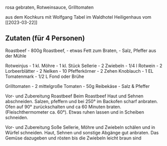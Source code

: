 
rosa gebraten, Rotweinsauce, Grilltomaten

aus dem Kochkurs mit Wolfgang Tabel im Waldhotel Heiligenhaus vom [[2023-03-22]]

## Zutaten (für 4 Personen)
Roastbeef
	- 800g Roastbeef,
	- etwas Fett zum Braten,
	- Salz, Pfeffer aus der Mühle

Rotweinjus
	- 1 kl. Möhre
	- 1 kl. Stück Sellerie
	- 2 Zwiebeln
	- 1/4 l Rotwein
	- 2 Lorbeerblätter
	- 2 Nelken
	- 10 Pfefferkörner
	- 2 Zehen Knoblauch
	- 1 EL Tomatenmark
	- 1/2 L Fond oder Brühe

Grilltomaten
	- 2 mittelgroße Tomaten
	- 50g Reibekäse
	- Salz & Pfeffer

Vor- und Zubereitung Roastbeef
Beim Roastbeef Haut und Sehnen abschneiden. Salzen, pfeffern und bei 250° im Backofen scharf anbraten. Ofen auf 90° zurückschalten und ca 60 Minuten braten. (Fleischthermometer ca. 60°). Etwas ruhen lassen und in Scheiben schneiden.

Vor- und Zubereitung Soße
Sellerie, Möhre und Zwiebeln schälen und in Würfel schneiden. Haut, Sehnen und sonstige Abgänge gut anbraten. Das Gemüse dazugeben und rösten bis die Zwiebeln leicht braun sind
